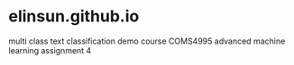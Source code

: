 # elinsun.github.io
multi class text classification demo 
course COMS4995 advanced machine learning assignment 4
